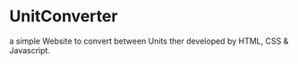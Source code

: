 # UnitConverter
a simple Website to convert between Units ther developed by HTML, CSS & Javascript.
